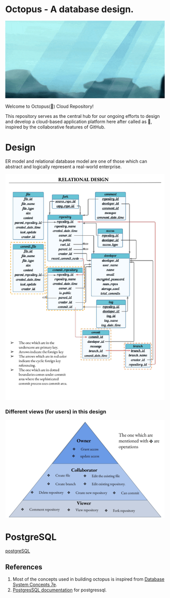 # Octopus - A database design.

![octopus_swimming](media/octopus_swimming.gif)

Welcome to Octopus(🐙) Cloud Repository! <br/>

This repository serves as the central hub for our ongoing efforts to design and develop a cloud-based application platform here after called as 🐙, inspired by the collaborative features of GitHub. <br/>

# Design

ER model and relational database model are one of those which can abstract and logically represent a real-world enterprise.  

![media/relational_model.jpg](media/relational_model.jpg)

### Different views (for users) in this design
![media/views.jpg](media/views.jpg)

# PostgreSQL

[postgreSQL](postgreSQL) <br/>


## References 

1) Most of the concepts used in building octopus is inspired from [Database System Concepts 7e](https://db-book.com/).
2) [PostgresSQL documentation](https://www.postgresql.org/docs/current/index.html) for postgressql.
